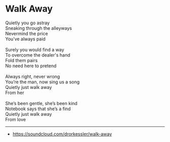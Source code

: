 # Walk Away

Quietly you go astray\
Sneaking through the alleyways\
Nevermind the price\
You’ve always paid\
\
Surely you would find a way\
To overcome the dealer's hand\
Fold them pairs\
No need here to pretend\
\
Always right, never wrong\
You’re the man, now sing us a song\
Quietly just walk away\
From her\
\
She’s been gentle, she’s been kind\
Notebook says that she’s a find\
Quietly just walk away\
From love

---
- https://soundcloud.com/drorkessler/walk-away
